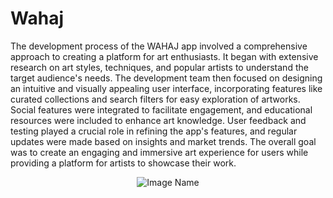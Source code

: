# Wahaj
The development process of the WAHAJ app involved a comprehensive approach to creating a platform for art enthusiasts. It began with extensive research on art styles, techniques, and popular artists to understand the target audience's needs. The development team then focused on designing an intuitive and visually appealing user interface, incorporating features like curated collections and search filters for easy exploration of artworks. Social features were integrated to facilitate engagement, and educational resources were included to enhance art knowledge.  User feedback and testing played a crucial role in refining the app's features, and regular updates were made based on insights and market trends. The overall goal was to create an engaging and immersive art experience for users while providing a platform for artists to showcase their work.

 <p align="center">
     <img src="![image](https://github.com/Taif0bader/Wahaj/assets/106008150/86a0712c-315b-4558-bb45-94d8f49c48fd)
" alt="Image Name">
   </p>
 
  


